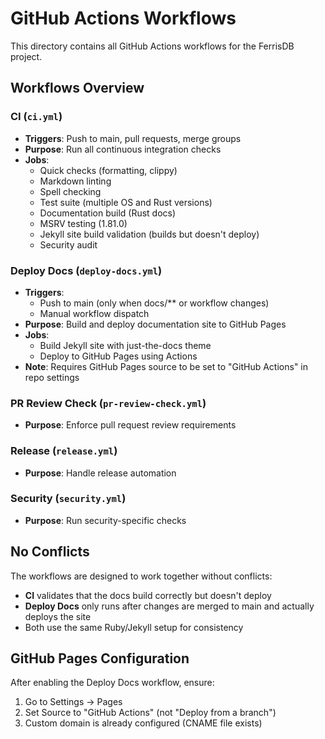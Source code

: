 # GitHub Actions Workflows

This directory contains all GitHub Actions workflows for the FerrisDB project.

## Workflows Overview

### CI (`ci.yml`)

- **Triggers**: Push to main, pull requests, merge groups
- **Purpose**: Run all continuous integration checks
- **Jobs**:
  - Quick checks (formatting, clippy)
  - Markdown linting
  - Spell checking
  - Test suite (multiple OS and Rust versions)
  - Documentation build (Rust docs)
  - MSRV testing (1.81.0)
  - Jekyll site build validation (builds but doesn't deploy)
  - Security audit

### Deploy Docs (`deploy-docs.yml`)

- **Triggers**:
  - Push to main (only when docs/\*\* or workflow changes)
  - Manual workflow dispatch
- **Purpose**: Build and deploy documentation site to GitHub Pages
- **Jobs**:
  - Build Jekyll site with just-the-docs theme
  - Deploy to GitHub Pages using Actions
- **Note**: Requires GitHub Pages source to be set to "GitHub Actions" in repo settings

### PR Review Check (`pr-review-check.yml`)

- **Purpose**: Enforce pull request review requirements

### Release (`release.yml`)

- **Purpose**: Handle release automation

### Security (`security.yml`)

- **Purpose**: Run security-specific checks

## No Conflicts

The workflows are designed to work together without conflicts:

- **CI** validates that the docs build correctly but doesn't deploy
- **Deploy Docs** only runs after changes are merged to main and actually deploys the site
- Both use the same Ruby/Jekyll setup for consistency

## GitHub Pages Configuration

After enabling the Deploy Docs workflow, ensure:

1. Go to Settings → Pages
2. Set Source to "GitHub Actions" (not "Deploy from a branch")
3. Custom domain is already configured (CNAME file exists)
